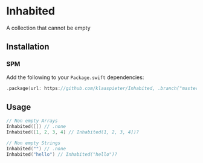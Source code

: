 # Inhabited

A collection that cannot be empty

## Installation

### SPM

Add the following to your `Package.swift` dependencies:

```swift
.package(url: https://github.com/klaaspieter/Inhabited, .branch("master"))
```

## Usage

```swift
// Non empty Arrays
Inhabited([]) // .none
Inhabited([1, 2, 3, 4] // Inhabited(1, 2, 3, 4])?

// Non empty Strings
Inhabited("") // .none
Inhabited("hello") // Inhabited("hello")?
```
